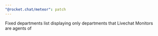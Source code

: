 ```yaml
---
"@rocket.chat/meteor": patch
---
```


Fixed departments list displaying only departments that Livechat Monitors are agents of
